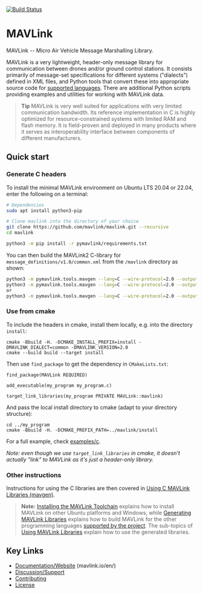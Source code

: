 [![Build Status](https://github.com/mavlink/mavlink/workflows/Test%20and%20deploy/badge.svg)](https://github.com/mavlink/mavlink/actions?query=branch%3Amaster)

# MAVLink

MAVLink -- Micro Air Vehicle Message Marshalling Library.

MAVLink is a very lightweight, header-only message library for communication between drones and/or ground control stations. It consists primarily of message-set specifications for different systems ("dialects") defined in XML files, and Python tools that convert these into appropriate source code for [supported languages](https://mavlink.io/en/#supported_languages). There are additional Python scripts providing examples and utilities for working with MAVLink data.

> **Tip** MAVLink is very well suited for applications with very limited communication bandwidth. Its reference implementation in C is highly optimized for resource-constrained systems with limited RAM and flash memory. It is field-proven and deployed in many products where it serves as interoperability interface between components of different manufacturers.


## Quick start

### Generate C headers

To install the minimal MAVLink environment on Ubuntu LTS 20.04 or 22.04, enter the following on a terminal:

```bash
# Dependencies
sudo apt install python3-pip

# Clone mavlink into the directory of your choice
git clone https://github.com/mavlink/mavlink.git --recursive
cd mavlink

python3 -m pip install -r pymavlink/requirements.txt
```

You can then build the MAVLink2 C-library for `message_definitions/v1.0/common.xml` from the `/mavlink` directory as shown:

```bash
python3 -m pymavlink.tools.mavgen --lang=C --wire-protocol=2.0 --output=generated/include/mavlink/v2.0 message_definitions/v1.0/common.xml
python3 -m pymavlink.tools.mavgen --lang=C --wire-protocol=2.0 --output=generated/include/mavlink/v2.0 message_definitions/v1.0/minimal.xml
or
python3 -m pymavlink.tools.mavgen --lang=C --wire-protocol=2.0 --output=generated/include/mavlink/v2.0 message_definitions/v1.0/stm_bootloader.xml
```

### Use from cmake

To include the headers in cmake, install them locally, e.g. into the directory `install`:

```
cmake -Bbuild -H. -DCMAKE_INSTALL_PREFIX=install -DMAVLINK_DIALECT=common -DMAVLINK_VERSION=2.0
cmake --build build --target install
```

Then use `find_package` to get the dependency in `CMakeLists.txt`:

```
find_package(MAVLink REQUIRED)

add_executable(my_program my_program.c)

target_link_libraries(my_program PRIVATE MAVLink::mavlink)
```

And pass the local install directory to cmake (adapt to your directory structure):

```
cd ../my_program
cmake -Bbuild -H. -DCMAKE_PREFIX_PATH=../mavlink/install
```

For a full example, check [examples/c](examples/c).

*Note: even though we use `target_link_libraries` in cmake, it doesn't actually "link" to MAVLink as it's just a header-only library.*

### Other instructions

Instructions for using the C libraries are then covered in [Using C MAVLink Libraries (mavgen)](https://mavlink.io/en/mavgen_c/).

> **Note:** [Installing the MAVLink Toolchain](https://mavlink.io/en/getting_started/installation.html) explains how to install MAVLink on other Ubuntu platforms and Windows, while [Generating MAVLink Libraries](https://mavlink.io/en/getting_started/generate_libraries.html) explains how to build MAVLink for the other programming languages [supported by the project](https://mavlink.io/en/#supported_languages).
> The sub-topics of [Using MAVLink Libraries](https://mavlink.io/en/getting_started/use_libraries.html) explain how to use the generated libraries.


## Key Links

* [Documentation/Website](https://mavlink.io/en/) (mavlink.io/en/)
* [Discussion/Support](https://mavlink.io/en/#support)
* [Contributing](https://mavlink.io/en/contributing/contributing.html)
* [License](https://mavlink.io/en/#license)
